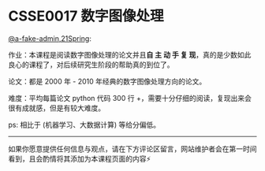 
# CSSE0017 数字图像处理

[@a-fake-admin,21Spring]():

作业：本课程是阅读数字图像处理的论文并且**自 主 动 手 复 现**，真的是少数如此良心的课程了，对后续研究生阶段的帮助真的到位了。

论文：都是 2000 年 - 2010 年经典的数字图像处理方向的论文。

难度：平均每篇论文 python 代码 300 行 +，需要十分仔细的阅读，复现出来会很有成就感，但是有较大难度。

ps: 相比于 (机器学习、大数据计算) 等给分偏低。

---

如果你愿意提供任何信息与观点，请在下方评论区留言，网站维护者会在第一时间看到，且会酌情将其添加为本课程页面的内容⚡️
